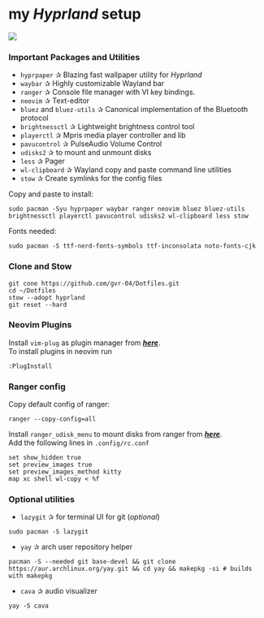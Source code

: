 # my *Hyprland* setup

<img src="https://github.com/gvr-04/hyprland-1/blob/master/github-pictures/2024-10-29_19-10-1730209787.png">

### Important Packages and Utilities

* `hyprpaper` ✰ Blazing fast wallpaper utility for *Hyprland*
* `waybar` ✰  Highly customizable Wayland bar
* `ranger` ✰  Console file manager with VI key bindings. 
* `neovim` ✰  Text-editor
* `bluez` and `bluez-utils` ✰  Canonical implementation of the Bluetooth protocol 
* `brightnessctl` ✰  Lightweight brightness control tool 
* `playerctl` ✰  Mpris media player controller and lib
* `pavucontrol` ✰  PulseAudio Volume Control
* `udisks2` ✰  to mount and unmount disks
* `less` ✰  Pager 
* `wl-clipboard` ✰  Wayland copy and paste command line utilities
* `stow` ✰  Create symlinks for the config files

Copy and paste to install:
```
sudo pacman -Syu hyprpaper waybar ranger neovim bluez bluez-utils brightnessctl playerctl pavucontrol udisks2 wl-clipboard less stow
```

Fonts needed:
```
sudo pacman -S ttf-nerd-fonts-symbols ttf-inconsolata noto-fonts-cjk
```
### Clone and Stow

```
git cone https://github.com/gvr-04/Dotfiles.git
cd ~/Dotfiles
stow --adopt hyprland
git reset --hard
```

### Neovim Plugins

Install `vim-plug` as plugin manager from *__[here](https://github.com/junegunn/vim-plug)__*.\
To install plugins in neovim run
```
:PlugInstall
``` 

### Ranger config

Copy default config of ranger:
```
ranger --copy-config=all
```

Install `ranger_udisk_menu` to mount disks from ranger from *__[here](https://github.com/SL-RU/ranger_udisk_menu)__*.\
Add the following lines in `.config/rc.conf`
```
set show_hidden true
set preview_images true
set preview_images_method kitty 
map xc shell wl-copy < %f
```


### Optional utilities

* `lazygit` ✰  for terminal UI for git (*optional*)
```
sudo pacman -S lazygit
```
* `yay` ✰  arch user repository helper
```
pacman -S --needed git base-devel && git clone https://aur.archlinux.org/yay.git && cd yay && makepkg -si # builds with makepkg
```
* `cava` ✰  audio visualizer
```
yay -S cava
```
